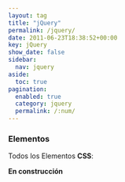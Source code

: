 ```yaml
---
layout: tag
title: "jQuery"
permalink: /jquery/
date: 2011-06-23T18:38:52+00:00
key: jQuery
show_date: false
sidebar:
  nav: jquery
aside:
  toc: true
pagination: 
  enabled: true
  category: jquery
  permalink: /:num/    
---
```


<h3>Elementos</h3>
Todos los Elementos <strong>CSS</strong>:

<strong>En construcción</strong>